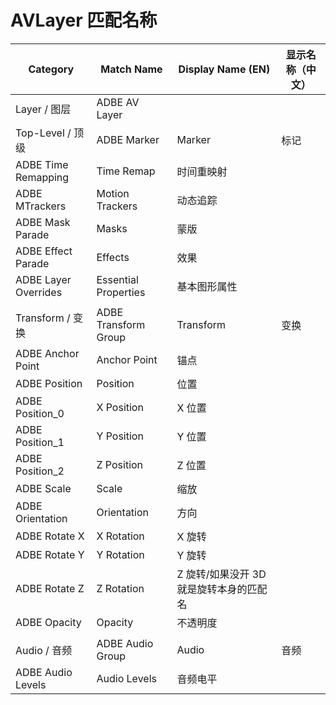 # AVLayer 匹配名称

| Category             | Match Name           | Display Name (EN)                       | 显示名称（中文） |
| -------------------- | -------------------- | --------------------------------------- | ---------------- |
| Layer / 图层         | ADBE AV Layer        |                                         |                  |
| Top-Level / 顶级     | ADBE Marker          | Marker                                  | 标记             |
| ADBE Time Remapping  | Time Remap           | 时间重映射                              |                  |
| ADBE MTrackers       | Motion Trackers      | 动态追踪                                |                  |
| ADBE Mask Parade     | Masks                | 蒙版                                    |                  |
| ADBE Effect Parade   | Effects              | 效果                                    |                  |
| ADBE Layer Overrides | Essential Properties | 基本图形属性                            |                  |
|                      |                      |                                         |                  |
| Transform / 变换     | ADBE Transform Group | Transform                               | 变换             |
| ADBE Anchor Point    | Anchor Point         | 锚点                                    |                  |
| ADBE Position        | Position             | 位置                                    |                  |
| ADBE Position_0      | X Position           | X 位置                                  |                  |
| ADBE Position_1      | Y Position           | Y 位置                                  |                  |
| ADBE Position_2      | Z Position           | Z 位置                                  |                  |
| ADBE Scale           | Scale                | 缩放                                    |                  |
| ADBE Orientation     | Orientation          | 方向                                    |                  |
| ADBE Rotate X        | X Rotation           | X 旋转                                  |                  |
| ADBE Rotate Y        | Y Rotation           | Y 旋转                                  |                  |
| ADBE Rotate Z        | Z Rotation           | Z 旋转/如果没开 3D 就是旋转本身的匹配名 |                  |
| ADBE Opacity         | Opacity              | 不透明度                                |                  |
|                      |                      |                                         |                  |
| Audio / 音频         | ADBE Audio Group     | Audio                                   | 音频             |
| ADBE Audio Levels    | Audio Levels         | 音频电平                                |                  |
